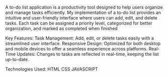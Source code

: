 A to-do list application is a productivity tool designed to help users organize and manage tasks efficiently. My implementation of a to-do list provides an intuitive and user-friendly interface where users can add, edit, and delete tasks. Each task can be assigned a priority level, categorized for better organization, and marked as completed when finished

Key Features:
Task Management: Add, edit, or delete tasks easily with a streamlined user interface.
Responsive Design: Optimized for both desktop and mobile devices to offer a seamless experience across platforms.
Real-Time Updates: Changes to tasks are reflected in real-time, keeping the list up-to-date.

Technologies Used:
HTML
CSS
JAVASCRIPT 

